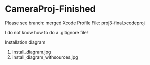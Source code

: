 # CameraProj-Finished

Please see branch: merged
Xcode Profile File: proj3-final.xcodeproj

I do not know how to do a .gitignore file!

Installation diagram
  1)   install_diagram.jpg
  2)   install_diagram_withsources.jpg


